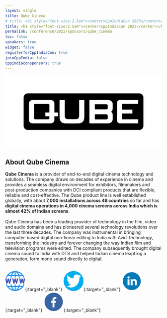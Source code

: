 ```yaml
---
layout: single
title: Qube Cinema
# title: <h1 style="font-size:2.5em"><center>CppIndiaCon 2023</center></h1><center><p style="font-size:1.5em">Gold Sponsor
title: <h1 style="font-size:2.5em"><center>CppIndiaCon 2023</center></h1><center><p style="font-size:1.5em">The C++ festival of India</p><p style="font-size:1.5em"><mark style="background-color:gold;"><strong>Gold Sponsor</strong></mark>
permalink: /conference/2023/sponsors/qube_cinema
toc: false
speakers: true
widget: false
registerforCppIndiaCon: true
joinCppIndia: false
cppindiaconsponsors: true
---
```


<!-- [![Qube Cinema](/conference/2023/sponsors/QubeCinema.png "Qube Cinema")](https://www.qubecinema.com/){:target="_blank"} -->
<div style="text-align: center;">
  <a href="https://www.qubecinema.com/"  target="_blank">
    <img src="/conference/2023/sponsors/QubeCinema.png" alt="Qube Cinema" title="Qube Cinema">
  </a>
</div>
<!-- <center> Modelling Silicon Dreams</center> -->
<!-- <h1 style="font-size:2em; color:blue"><center>Modelling Silicon Dreams</center></h1> -->

## About Qube Cinema
**Qube Cinema** is a provider of end-to-end digital cinema technology and solutions. The company draws on decades of experience in cinema and provides a seamless digital environment for exhibitors, filmmakers and post-production companies with DCI compliant products that are flexible, reliable and cost-effective.
The Qube product line is well established globally, with about **7,000 installations across 48 countries** so far and has **digital cinema operations in 4,000 cinema screens across India which is almost 42% of Indian screens**.<br><br>
Qube Cinema has been a leading provider of technology in the film, video and audio domains and has pioneered several technology revolutions over the last three decades. The company was instrumental in bringing computer-based digital non-linear editing to India with Avid Technology, transforming the industry and forever changing the way Indian film and television programs were edited. The company subsequently brought digital cinema sound to India with DTS and helped Indian cinema leapfrog a generation, form mono sound directly to digital.
<br><br>

[![Qube Cinema](/assets/images/www.png "Qube Cinema")](https://www.qubecinema.com/){:target="_blank"}
[![Qube Cinema](/assets/images/twitter.png "Qube Cinema")](https://twitter.com/qubecinema){:target="_blank"}
[![Qube Cinema](/assets/images/linkedin.png "Qube Cinema")](https://www.linkedin.com/company/qube-cinema-media-technologies-pvt-ltd/){:target="_blank"}
[![Qube Cinema](/assets/images/facebook.jpg "Qube Cinema")](https://www.facebook.com/QubeCinema/){:target="_blank"}

<pre>















































</pre>